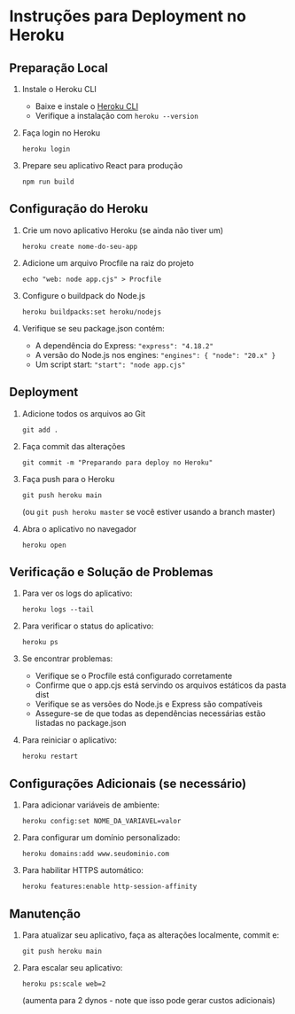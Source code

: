 
# Instruções para Deployment no Heroku

## Preparação Local

1. Instale o Heroku CLI
   - Baixe e instale o [Heroku CLI](https://devcenter.heroku.com/articles/heroku-cli)
   - Verifique a instalação com `heroku --version`

2. Faça login no Heroku
   ```
   heroku login
   ```

3. Prepare seu aplicativo React para produção
   ```
   npm run build
   ```

## Configuração do Heroku

1. Crie um novo aplicativo Heroku (se ainda não tiver um)
   ```
   heroku create nome-do-seu-app
   ```

2. Adicione um arquivo Procfile na raiz do projeto
   ```
   echo "web: node app.cjs" > Procfile
   ```

3. Configure o buildpack do Node.js
   ```
   heroku buildpacks:set heroku/nodejs
   ```

4. Verifique se seu package.json contém:
   - A dependência do Express: `"express": "4.18.2"`
   - A versão do Node.js nos engines: `"engines": { "node": "20.x" }`
   - Um script start: `"start": "node app.cjs"`

## Deployment

1. Adicione todos os arquivos ao Git
   ```
   git add .
   ```

2. Faça commit das alterações
   ```
   git commit -m "Preparando para deploy no Heroku"
   ```

3. Faça push para o Heroku
   ```
   git push heroku main
   ```
   (ou `git push heroku master` se você estiver usando a branch master)

4. Abra o aplicativo no navegador
   ```
   heroku open
   ```

## Verificação e Solução de Problemas

1. Para ver os logs do aplicativo:
   ```
   heroku logs --tail
   ```

2. Para verificar o status do aplicativo:
   ```
   heroku ps
   ```

3. Se encontrar problemas:
   - Verifique se o Procfile está configurado corretamente
   - Confirme que o app.cjs está servindo os arquivos estáticos da pasta dist
   - Verifique se as versões do Node.js e Express são compatíveis
   - Assegure-se de que todas as dependências necessárias estão listadas no package.json

4. Para reiniciar o aplicativo:
   ```
   heroku restart
   ```

## Configurações Adicionais (se necessário)

1. Para adicionar variáveis de ambiente:
   ```
   heroku config:set NOME_DA_VARIAVEL=valor
   ```

2. Para configurar um domínio personalizado:
   ```
   heroku domains:add www.seudominio.com
   ```

3. Para habilitar HTTPS automático:
   ```
   heroku features:enable http-session-affinity
   ```

## Manutenção

1. Para atualizar seu aplicativo, faça as alterações localmente, commit e:
   ```
   git push heroku main
   ```

2. Para escalar seu aplicativo:
   ```
   heroku ps:scale web=2
   ```
   (aumenta para 2 dynos - note que isso pode gerar custos adicionais)

